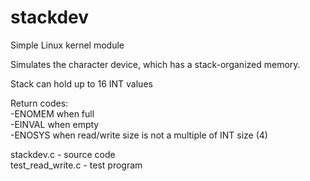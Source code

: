 # stackdev
Simple Linux kernel module

Simulates the character device, which has a stack-organized memory.

Stack can hold up to 16 INT values 

Return codes:  
-ENOMEM when full   
-EINVAL when empty  
-ENOSYS when read/write size is not a multiple of INT size (4)  
  
stackdev.c - source code  
test_read_write.c - test program


